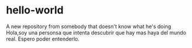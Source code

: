 # hello-world
A new repository from somebody that doesn't know what he's doing
Hola,soy  una personsa que intenta descubrir que hay mas haya del mundo real. Espero poder entenderlo.
